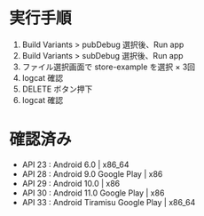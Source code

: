 # 実行手順

1. Build Variants > pubDebug 選択後、Run app
2. Build Variants > subDebug 選択後、Run app
3. ファイル選択画面で store-example を選択 × 3回
4. logcat 確認
5. DELETE ボタン押下
6. logcat 確認

# 確認済み

- API 23 : Android 6.0 | x86_64
- API 28 : Android 9.0 Google Play | x86
- API 29 : Android 10.0 | x86
- API 30 : Android 11.0 Google Play | x86
- API 33 : Android Tiramisu Google Play | x86_64